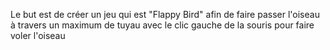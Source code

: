 Le but est de créer un jeu qui est "Flappy Bird" afin de faire passer l'oiseau à travers un maximum de tuyau avec le clic gauche de la souris pour faire voler l'oiseau

